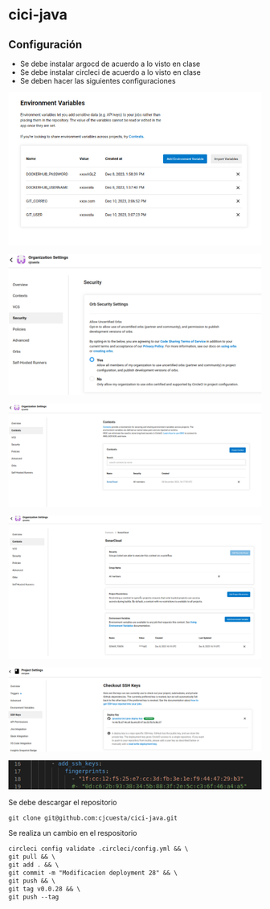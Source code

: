 # cici-java

## Configuración
* Se debe instalar argocd de acuerdo a lo visto en clase 
* Se debe instalar circleci de acuerdo a lo visto en clase
* Se deben hacer las siguientes configuraciones


![](imagenes/variables.png)

![](imagenes/orbs.png)

![](imagenes/SonarContexto.png)

![](imagenes/SonarContextoVariables.png)

![](imagenes/SSHKey.png)

![](imagenes/fingerprint.png)

Se debe descargar el repositorio
```
git clone git@github.com:cjcuesta/cici-java.git
```
Se realiza un cambio en el respositorio

```
circleci config validate .circleci/config.yml && \
git pull && \
git add . && \
git commit -m "Modificacion deployment 28" && \
git push && \
git tag v0.0.28 && \
git push --tag

```

